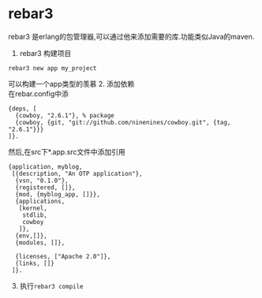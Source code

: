 # rebar3
rebar3 是erlang的包管理器,可以通过他来添加需要的库.功能类似Java的maven.
1. rebar3 构建项目
```
rebar3 new app my_project
```
可以构建一个app类型的羡慕
2. 添加依赖  
在rebar.config中添
```
{deps, [
  {cowboy, "2.6.1"}, % package
  {cowboy, {git, "git://github.com/ninenines/cowboy.git", {tag, "2.6.1"}}}
]}.
```
然后,在src下*.app.src文件中添加引用
```
{application, myblog,
 [{description, "An OTP application"},
  {vsn, "0.1.0"},
  {registered, []},
  {mod, {myblog_app, []}},
  {applications,
   [kernel,
    stdlib,
    cowboy
   ]},
  {env,[]},
  {modules, []},

  {licenses, ["Apache 2.0"]},
  {links, []}
 ]}.

```
3. 执行`rebar3 compile`